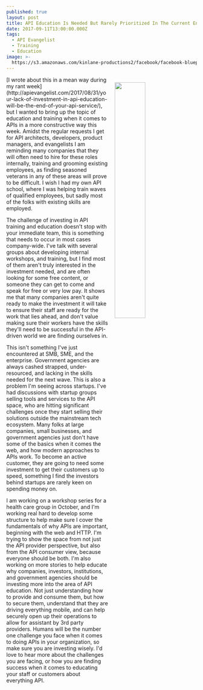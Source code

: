 ```yaml
---
published: true
layout: post
title: API Education Is Needed But Rarely Prioritized In The Current Environment
date: 2017-09-11T13:00:00.000Z
tags:
  - API Evangelist
  - Training
  - Education
image: >-
  https://s3.amazonaws.com/kinlane-productions2/facebook/facebook-blueprint-screenshot.png
---
```

<p><img src="https://s3.amazonaws.com/kinlane-productions2/facebook/facebook-blueprint-screenshot.png" align="right" width="40%" style="padding: 15px;" /></p>[I wrote about this in a mean way during my rant week](http://apievangelist.com/2017/08/31/your-lack-of-investment-in-api-education-will-be-the-end-of-your-api-service/), but I wanted to bring up the topic of education and training when it comes to APIs in a more constructive way this week. Amidst the regular requests I get for API architects, developers, product managers, and evangelists I am reminding many companies that they will often need to hire for these roles internally, training and grooming existing employees, as finding seasoned veterans in any of these areas will prove to be difficult. I wish I had my own API school, where I was helping train waves of qualified employees, but sadly most of the folks with existing skills are employed.

The challenge of investing in API training and education doesn't stop with your immediate team, this is something that needs to occur in most cases company-wide. I've talk with several groups about developing internal workshops, and training, but I find most of them aren't truly interested in the investment needed, and are often looking for some free content, or someone they can get to come and speak for free or very low pay. It shows me that many companies aren't quite ready to make the investment it will take to ensure their staff are ready for the work that lies ahead, and don't value making sure their workers have the skills they'll need to be successful in the API-driven world we are finding ourselves in.

This isn't something I've just encountered at SMB, SME, and the enterprise. Government agencies are always cashed strapped, under-resourced, and lacking in the skills needed for the next wave. This is also a problem I'm seeing across startups. I've had discussions with startup groups selling tools and services to the API space, who are hitting significant challenges once they start selling their solutions outside the mainstream tech ecosystem. Many folks at large companies, small businesses, and government agencies just don't have some of the basics when it comes the web, and how modern approaches to APIs work. To become an active customer, they are going to need some investment to get their customers up to speed, something I find the investors behind startups are rarely keen on spending money on.

I am working on a workshop series for a health care group in October, and I'm working real hard to develop some structure to help make sure I cover the fundamentals of why APIs are important, beginning with the web and HTTP. I'm trying to show the space from not just the API provider perspective, but also from the API consumer view, because everyone should be both. I'm also working on more stories to help educate why companies, investors, institutions, and government agencies should be investing more into the area of API education. Not just understanding how to provide and consume them, but how to secure them, understand that they are driving everything mobile, and can help securely open up their operations to allow for assistant by 3rd party providers. Humans will be the number one challenge you face when it comes to doing APIs in your organization, so make sure you are investing wisely. I'd love to hear more about the challenges you are facing, or how you are finding success when it comes to educating your staff or customers about everything API.